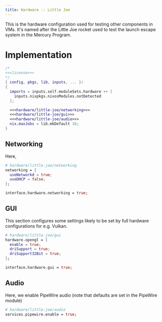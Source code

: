 ```yaml
---
title: Hardware :: Little Joe
---
```


This is the hardware configuration used for testing other components in VMs. It's named after the Little Joe rocket used to test the launch escape system in the Mercury Program.

# Implementation
```nix hardware/little-joe.nix
/*
<<<license>>>
*/
{ config, pkgs, lib, inputs, ... }:
{
  imports = inputs.self.moduleSets.hardware ++ [
    inputs.nixpkgs.nixosModules.notDetected
  ];

  <<<hardware/little-joe/networking>>>
  <<<hardware/little-joe/gui>>>
  <<<hardware/little-joe/audio>>>
  nix.maxJobs = lib.mkDefault 16;
}
```

## Networking
Here, 
```nix "hardware/little-joe/networking"
# hardware/little-joe/networking
networking = {
  useNetworkd = true;
  useDHCP = false;
};

interface.hardware.networking = true;
```

## GUI
This section configures some settings likely to be set by full hardware configurations for e.g. Vulkan.

```nix "hardware/little-joe/gui"
# hardware/little-joe/gui
hardware.opengl = {
  enable = true;
  driSupport = true;
  driSupport32Bit = true;
};

interface.hardware.gui = true;
```

## Audio
Here, we enable PipeWire audio (note that defaults are set in the PipeWire module)
```nix "hardware/little-joe/audio"
# hardware/little-joe/audio
services.pipewire.enable = true;
```


